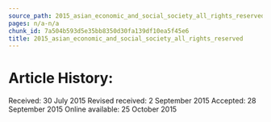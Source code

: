```yaml
---
source_path: 2015_asian_economic_and_social_society_all_rights_reserved.md
pages: n/a-n/a
chunk_id: 7a504b593d5e35bb8350d30fa139df10ea5f45e6
title: 2015_asian_economic_and_social_society_all_rights_reserved
---
```

# Article History:

Received: 30 July 2015 Revised received: 2 September 2015 Accepted: 28 September 2015 Online available: 25 October 2015
